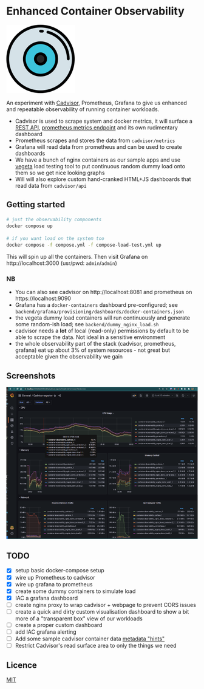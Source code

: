 # Enhanced Container Observability

![logo](web/logo.png)

An experiment with [Cadvisor](https://github.com/google/cadvisor), Prometheus, Grafana to give us enhanced and repeatable observability of running container workloads.

- Cadvisor is used to scrape system and docker metrics, it will surface a [REST API](https://github.com/google/cadvisor/blob/master/docs/api_v2.md), [prometheus metrics endpoint](https://github.com/google/cadvisor/blob/master/docs/storage/prometheus.md) and its own rudimentary dashboard
- Prometheus scrapes and stores the data from `cadvisor/metrics`
- Grafana will read data from prometheus and can be used to create dashboards
- We have a bunch of nginx containers as our sample apps and use [vegeta](https://github.com/tsenart/vegeta) load testing tool to put continuous random dummy load onto them so we get nice looking graphs
- Will will also explore custom hand-cranked HTML+JS dashboards that read data from `cadvisor/api`

## Getting started

```bash
# just the observability components
docker compose up

# if you want load on the system too
docker compose -f compose.yml -f compose-load-test.yml up
```

This will spin up all the containers.
Then visit Grafana on http://localhost:3000 (usr/pwd: `admin`/`admin`)
### NB

- You can also see cadvisor on http://localhost:8081 and prometheus on https://localhost:9090
- Grafana has a `docker-containers` dashboard pre-configured; see `backend/grafana/provisioning/dashboards/docker-containers.json`
- the vegeta dummy load containers will run continuously and generate some random-ish load; see `backend/dummy_nginx_load.sh`
- cadvisor needs a **lot** of local (read-only) permissions by default to be able to scrape the data.  Not ideal in a sensitive environment
- the whole observability part of the stack (cadvisor, prometheus, grafana) eat up about 3% of system resources - not great but acceptable given the observability we gain

## Screenshots

![grafana dashboard](web/grafana-example.png)

## TODO

- [x] setup basic docker-compose setup
- [x] wire up Prometheus to cadvisor
- [x] wire up grafana to prometheus
- [x] create some dummy containers to simulate load
- [x] IAC a grafana dashboard
- [ ] create nginx proxy to wrap cadvisor + webpage to prevent CORS issues
- [ ] create a quick and dirty custom visualisation dashboard to show a bit more of a "transparent box" view of our workloads
- [ ] create a proper custom dashboard
- [ ] add IAC grafana alerting
- [ ] Add some sample cadvisor container data [metadata "hints"](https://github.com/google/cadvisor/blob/master/container/common/container_hints.go)
- [ ] Restrict Cadvisor's read surface area to only the things we need

## Licence

[MIT](LICENCE)

